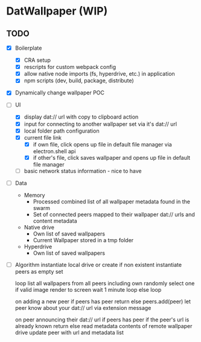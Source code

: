 # DatWallpaper (WIP)

## TODO

- [x] Boilerplate
  - [x] CRA setup
  - [x] rescripts for custom webpack config
  - [x] allow native node imports (fs, hyperdrive, etc.) in application
  - [x] npm scripts (dev, build, package, distribute)
- [x] Dynamically change wallpaper POC
- [ ] UI
  - [x] display dat:// url with copy to clipboard action
  - [x] input for connecting to another wallpaper set via it's dat:// url
  - [x] local folder path configuration
  - [x] current file link
    - [x] if own file, click opens up file in default file manager via electron.shell api
    - [x] if other's file, click saves wallpaper and opens up file in default file manager
  - [ ] basic network status information - nice to have
- [ ] Data
  - Memory
    - Processed combined list of all wallpaper metadata found in the swarm
    - Set of connected peers mapped to their wallpaper dat:// urls and content metadata
  - Native drive
    - Own list of saved wallpapers
    - Current Wallpaper stored in a tmp folder
  - Hyperdrive
    - Own list of saved wallpapers
- [ ] Algorithm
  instantiate local drive or create if non existent 
  instantiate peers as empty set
  
  loop
    list all wallpapers from all peers including own
    randomly select one
    if valid image
      render to screen
      wait 1 minute
      loop
    else
      loop
  
  on adding a new peer
    if peers has peer
      return
    else
      peers.add(peer)
      let peer know about your dat:// url via extension message
  
  on peer announcing their dat:// url
    if peers has peer
      if the peer's url is already known
        return
      else
        read metadata contents of remote wallpaper drive
        update peer with url and metadata list




